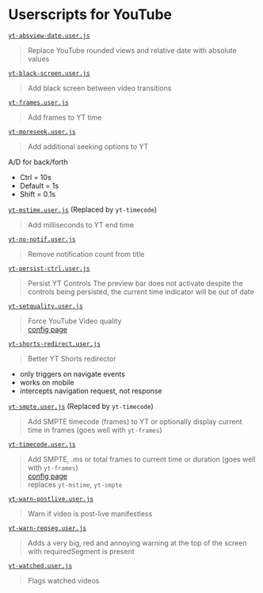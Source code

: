 # Userscripts for YouTube

[`yt-absview-date.user.js`](https://uscript.mchang.xyz/yt/yt-absview-date.user.js)
> Replace YouTube rounded views and relative date with absolute values

[`yt-black-screen.user.js`](https://uscript.mchang.xyz/yt/yt-black-screen.user.js)
> Add black screen between video transitions

[`yt-frames.user.js`](https://uscript.mchang.xyz/yt/yt-frames.user.js)
> Add frames to YT time

[`yt-moreseek.user.js`](https://uscript.mchang.xyz/yt/yt-moreseek.user.js)
> Add additional seeking options to YT

A/D for back/forth
- Ctrl = 10s
- Default = 1s
- Shift = 0.1s

[`yt-mstime.user.js`](https://uscript.mchang.xyz/yt/yt-mstime.user.js) (Replaced by `yt-timecode`)
> Add milliseconds to YT end time

[`yt-no-notif.user.js`](https://uscript.mchang.xyz/yt/yt-no-notif.user.js)
> Remove notification count from title

[`yt-persist-ctrl.user.js`](https://uscript.mchang.xyz/yt/yt-persist-ctrl.user.js)
> Persist YT Controls
The preview bar does not activate despite the controls being persisted, the current time indicator will be out of date

[`yt-setquality.user.js`](https://uscript.mchang.xyz/yt/yt-setquality.user.js)
> Force YouTube Video quality  
> [config page](https://uscript.mchang.xyz/config/setquality)

[`yt-shorts-redirect.user.js`](https://uscript.mchang.xyz/yt/yt-shorts-redirect.user.js)
> Better YT Shorts redirector
- only triggers on navigate events
- works on mobile
- intercepts navigation request, not response

[`yt-smpte.user.js`](https://uscript.mchang.xyz/yt/yt-smpte.user.js) (Replaced by `yt-timecode`)
> Add SMPTE timecode (frames) to YT or optionally display current time in frames (goes well with `yt-frames`)

[`yt-timecode.user.js`](https://uscript.mchang.xyz/yt/yt-timecode.user.js)
> Add SMPTE, .ms or total frames to current time or duration (goes well with `yt-frames`)  
> [config page](https://uscript.mchang.xyz/config/timecode)  
> replaces `yt-mstime`, `yt-smpte`

[`yt-warn-postlive.user.js`](https://uscript.mchang.xyz/yt/yt-warn-postlive.user.js)
> Warn if video is post-live manifestless

[`yt-warn-reqseg.user.js`](https://uscript.mchang.xyz/yt/yt-warn-reqseg.user.js)
> Adds a very big, red and annoying warning at the top of the screen with requiredSegment is present

[`yt-watched.user.js`](https://uscript.mchang.xyz/yt/yt-watched.user.js)
> Flags watched videos